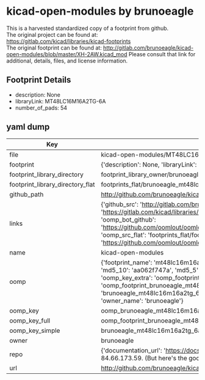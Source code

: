 # kicad-open-modules by brunoeagle  
This is a harvested standardized copy of a footprint from github.  
The original project can be found at:  
https://gitlab.com/kicad/libraries/kicad-footprints  
The original footprint can be found at:
http://gitlab.com/brunoeagle/kicad-open-modules/blob/master/XH-2AW.kicad_mod
Please consult that link for additional, details, files, and license information.  
## Footprint Details
* description: None  
* libraryLink: MT48LC16M16A2TG-6A  
* number_of_pads: 54  
## yaml dump  
| Key | Value |  
| --- | --- |  
| file | kicad-open-modules/MT48LC16M16A2TG-6A.kicad_mod |  
| footprint | {'description': None, 'libraryLink': 'MT48LC16M16A2TG-6A', 'number_of_pads': 54} |  
| footprint_library_directory | footprint_library_owner/brunoeagle_kicad-open-modules |  
| footprint_library_directory_flat | footprints_flat/brunoeagle_mt48lc16m16a2tg_6a_mt48lc16m16a2tg_6a/working |  
| github_path | http://github.com/brunoeagle/kicad-open-modules/blob/master/MT48LC16M16A2TG-6A.kicad_mod |  
| links | {'github_src': 'http://gitlab.com/brunoeagle/kicad-open-modules/blob/master/XH-2AW.kicad_mod', 'github_src_repo': 'https://gitlab.com/kicad/libraries/kicad-footprints', 'oomp_bot': 'footprints/brunoeagle_mt48lc16m16a2tg_6a_mt48lc16m16a2tg_6a/working', 'oomp_bot_github': 'https://github.com/oomlout/oomlout_oomp_footprint_bot/tree/main/footprints/brunoeagle_mt48lc16m16a2tg_6a_mt48lc16m16a2tg_6a/working', 'oomp_src_flat': 'footprints_flat/footprints_flat/brunoeagle_mt48lc16m16a2tg_6a_mt48lc16m16a2tg_6a/working', 'oomp_src_flat_github': 'https://github.com/oomlout/oomlout_oomp_footprint_src/tree/main/footprints_flat/brunoeagle_mt48lc16m16a2tg_6a_mt48lc16m16a2tg_6a/working'} |  
| name | kicad-open-modules |  
| oomp | {'footprint_name': 'mt48lc16m16a2tg_6a', 'library_name': 'mt48lc16m16a2tg_6a_kicad_mod', 'md5': 'aa062f747a4920ea94865ce2be86059f', 'md5_10': 'aa062f747a', 'md5_5': 'aa062', 'md5_6': 'aa062f', 'oomp_key': 'oomp_brunoeagle_mt48lc16m16a2tg_6a_mt48lc16m16a2tg_6a', 'oomp_key_extra': 'oomp_footprint_brunoeagle_mt48lc16m16a2tg_6a_mt48lc16m16a2tg_6a', 'oomp_key_full': 'oomp_footprint_brunoeagle_mt48lc16m16a2tg_6a_mt48lc16m16a2tg_6a_aa062f', 'oomp_key_simple': 'brunoeagle_mt48lc16m16a2tg_6a_mt48lc16m16a2tg_6a', 'original_filename': 'kicad-open-modules/MT48LC16M16A2TG-6A.kicad_mod', 'owner_name': 'brunoeagle'} |  
| oomp_key | oomp_brunoeagle_mt48lc16m16a2tg_6a_mt48lc16m16a2tg_6a |  
| oomp_key_full | oomp_footprint_brunoeagle_mt48lc16m16a2tg_6a_mt48lc16m16a2tg_6a |  
| oomp_key_simple | brunoeagle_mt48lc16m16a2tg_6a_mt48lc16m16a2tg_6a |  
| owner | brunoeagle |  
| repo | {'documentation_url': 'https://docs.github.com/rest/overview/resources-in-the-rest-api#rate-limiting', 'message': "API rate limit exceeded for 84.66.173.59. (But here's the good news: Authenticated requests get a higher rate limit. Check out the documentation for more details.)"} |  
| url | http://github.com/brunoeagle/kicad-open-modules |  

